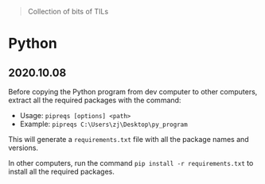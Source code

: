 > Collection of bits of TILs

# Python

## 2020.10.08
Before copying the Python program from dev computer to other computers, extract all the required packages with the command:

* Usage: `pipreqs [options] <path>`
* Example: `pipreqs C:\Users\zj\Desktop\py_program`

This will generate a `requirements.txt` file with all the package names and versions.

In other computers, run the command `pip install -r requirements.txt` to install all the required packages.